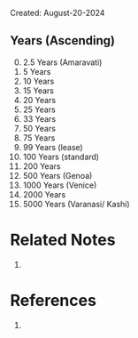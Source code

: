 Created: August-20-2024

## Years (Ascending)

0. 2.5 Years (Amaravati)
1. 5 Years
2. 10 Years
3. 15 Years
4. 20 Years
5. 25 Years
6. 33 Years
7. 50 Years
8. 75 Years
9. 99 Years (lease)
10. 100 Years (standard)
11. 200 Years
12. 500 Years (Genoa)
13. 1000 Years (Venice)
14. 2000 Years
15. 5000 Years (Varanasi/ Kashi)

# Related Notes

1. 
# References

1. 